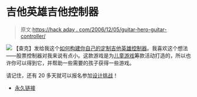 # 吉他英雄吉他控制器

> 原文:[https://hack aday . com/2006/12/05/guitar-hero-guitar-controller/](https://hackaday.com/2006/12/05/guitar-hero-guitar-controller/)

![](../Images/1b593b0119ecd69ec19276df20786a87.png)
【查克】发给我这个[如何构建你自己的定制吉他英雄控制器](http://toolmonger.com/2006/12/05/how-to-build-your-own-custom-full-sized-wireless-guitar-hero-controller/)。我喜欢这个想法——股票控制器对我来说有点小。这款游戏是为[儿童游戏](http://www.childsplaycharity.org/)筹款活动打造的，所以也许你可以得到它，并帮助一些需要的孩子获得一些游戏。

请记住，还有 20 多天就可以报名参加[设计挑战](http://www.hackaday.com/2006/11/15/hackaday-design-challenge-yes-a-contest/)！

*   [永久链接](http://toolmonger.com/2006/12/05/how-to-build-your-own-custom-full-sized-wireless-guitar-hero-controller/)